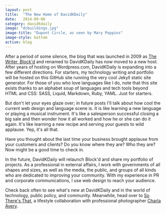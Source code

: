 ```yaml
---
layout: post
title:  "The New Home of DavidKDaily"
date:   2014-09-08
category: davidkdaily
image: "dcbuildings.jpg"
image-title: "Dupont Circle, as seen by Mary Poppins"
image-style: bottom
active: blog
---
```


After a period of some silence, the blog that was launched in 2009 as [The Writer, Block'd](http://blockd.wordpress.com) and  renamed to DavidKDaily has now moved to a new host. After years of hosting on Wordpress.com, DavidKDaily is expanding into a few different directions. For starters, my technology writing and portfolio will be hosted on this GitHub site running the very cool Jekyll static site generator. For those of you who love languages like I do, note that this site exists thanks to an alphabet soup of languages and tech tools beyond HTML and CSS: SASS, Liquid, Markdown, Ruby, YAML. Just for starters. 

But don't let your eyes glaze over; in future posts I'll talk about how cool the current web design and language scene is. It is like learning a new language or playing a musical instrument. It's like a salesperson successful closing a big sale and then wonder how it all worked and how he or she can do it again. It's like learning a new recipe and serving your guests to wild applause. Yep, it's all that.

Have you thought about the last time your business brought applause from your customers and clients? Do you know where they are? Who they are? Now might be a good time to check in.

In the future, DavidKDaily will relaunch Block'd and share my portfolio of projects. As a professional in external affairs, I work with governments of all shapes and sizes, as well as the media, the public, and groups of all kinds who are dedicated to improving your community. With my experience in PR and corporate communications, I use web design to reach your audience.

Check back often to see what's new at DavidKDaily and in the world of technology, public policy, and community. Meanwhile, head over to [So There's That](http://sotheresthatblog.com), a lifestyle collaboration with professional photographer [Charla Avery](http://www.charlablue.com).
